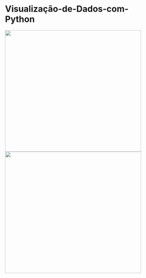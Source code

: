 # Visualização-de-Dados-com-Python

<image src="Figuras/figura1.png" height=400 width=450/>

<image src="Figuras/population.png" height=400 width=450/>

